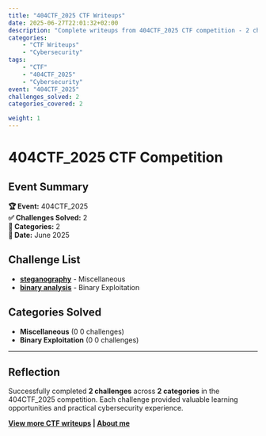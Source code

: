 ```yaml
---
title: "404CTF_2025 CTF Writeups"
date: 2025-06-27T22:01:32+02:00
description: "Complete writeups from 404CTF_2025 CTF competition - 2 challenges solved across 2 categories"
categories:
    - "CTF Writeups"
    - "Cybersecurity"
tags:
    - "CTF"
    - "404CTF_2025"
    - "Cybersecurity"
event: "404CTF_2025"
challenges_solved: 2
categories_covered: 2

weight: 1
---
```


# 404CTF_2025 CTF Competition

## Event Summary

**🏆 Event:** 404CTF_2025  
**✅ Challenges Solved:** 2  
**🎯 Categories:** 2  
**📅 Date:** June 2025



## Challenge List

- **[steganography](/ctf/404ctf-2025/steganography/)** - Miscellaneous
- **[binary analysis](/ctf/404ctf-2025/binary-analysis/)** - Binary Exploitation


## Categories Solved

- **Miscellaneous** (0
0 challenges)
- **Binary Exploitation** (0
0 challenges)

---

## Reflection

Successfully completed **2 challenges** across **2 categories** in the 404CTF_2025 competition. Each challenge provided valuable learning opportunities and practical cybersecurity experience.

**[View more CTF writeups](/ctf) | [About me](/about)**
